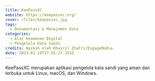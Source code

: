 ```yaml
---
title: KeePassXC
website: https://keepassxc.org/
cover: /files/keepassxc.jpg
tags:
  - Dokumentasi & Manajemen Data
categories:
  - Alat Keamanan Digital
  - Pengelola Kata Sandi
credits: Naskah oleh Khairil Zhafri/EngageMedia.
date: 2023-01-19T17:55:27.353Z
---
```

KeePassXC merupakan aplikasi pengelola kata sandi yang aman dan terbuka untuk Linux, macOS, dan Windows.